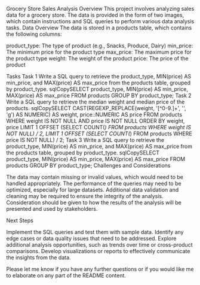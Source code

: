 Grocery Store Sales Analysis
Overview
This project involves analyzing sales data for a grocery store. The data is provided in the form of two images, which contain instructions and SQL queries to perform various data analysis tasks.
Data Overview
The data is stored in a products table, which contains the following columns:

product_type: The type of product (e.g., Snacks, Produce, Dairy)
min_price: The minimum price for the product type
max_price: The maximum price for the product type
weight: The weight of the product
price: The price of the product

Tasks
Task 1
Write a SQL query to retrieve the product_type, MIN(price) AS min_price, and MAX(price) AS max_price from the products table, grouped by product_type.
sqlCopySELECT
  product_type,
  MIN(price) AS min_price,
  MAX(price) AS max_price
FROM products
GROUP BY product_type;
Task 2
Write a SQL query to retrieve the median weight and median price of the products.
sqlCopySELECT
  CAST(REGEXP_REPLACE(weight, '[^0-9.]+', '', 'g') AS NUMERIC) AS weight,
  price::NUMERIC AS price
FROM products
WHERE weight IS NOT NULL AND price IS NOT NULL
ORDER BY weight, price
LIMIT 1 OFFSET (SELECT COUNT(*) FROM products WHERE weight IS NOT NULL) / 2,
LIMIT 1 OFFSET (SELECT COUNT(*) FROM products WHERE price IS NOT NULL) / 2;
Task 3
Write a SQL query to retrieve the product_type, MIN(price) AS min_price, and MAX(price) AS max_price from the products table, grouped by product_type.
sqlCopySELECT
  product_type,
  MIN(price) AS min_price,
  MAX(price) AS max_price
FROM products
GROUP BY product_type;
Challenges and Considerations

The data may contain missing or invalid values, which would need to be handled appropriately.
The performance of the queries may need to be optimized, especially for large datasets.
Additional data validation and cleaning may be required to ensure the integrity of the analysis.
Consideration should be given to how the results of the analysis will be presented and used by stakeholders.

Next Steps

Implement the SQL queries and test them with sample data.
Identify any edge cases or data quality issues that need to be addressed.
Explore additional analysis opportunities, such as trends over time or cross-product comparisons.
Develop visualizations or reports to effectively communicate the insights from the data.

Please let me know if you have any further questions or if you would like me to elaborate on any part of the README content.
